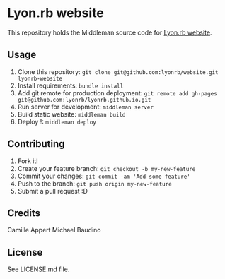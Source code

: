 # Lyon.rb website

This repository holds the Middleman source code for [Lyon.rb website](http://lyonrb.fr).

## Usage

1. Clone this repository: `git clone git@github.com:lyonrb/website.git lyonrb-website`
2. Install requirements: `bundle install`
3. Add git remote for production deployment: `git remote add gh-pages git@github.com:lyonrb/lyonrb.github.io.git`
4. Run server for development: `middleman server`
5. Build static website: `middleman build`
5. Deploy !: `middleman deploy`

## Contributing

1. Fork it!
2. Create your feature branch: `git checkout -b my-new-feature`
3. Commit your changes: `git commit -am 'Add some feature'`
4. Push to the branch: `git push origin my-new-feature`
5. Submit a pull request :D

## Credits

Camille Appert
Michael Baudino

## License

See LICENSE.md file.